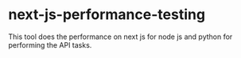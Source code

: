 # next-js-performance-testing

This tool does the performance on next js for node js and python for performing the API tasks.

